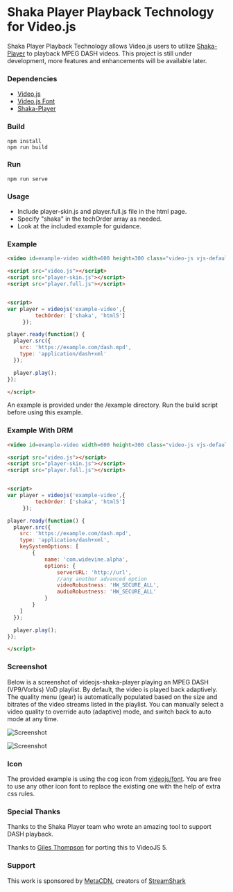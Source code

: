 # Shaka Player Playback Technology for Video.js 

Shaka Player Playback Technology allows Video.js users to utilize [Shaka-Player](https://github.com/google/shaka-player) to playback MPEG DASH videos. This project is still under development, more features and enhancements will be available later.

### Dependencies
  - [Video.js](https://github.com/videojs)
  - [Video.js Font](https://github.com/videojs/font)
  - [Shaka-Player](https://github.com/google/shaka-player)

### Build
```
npm install
npm run build

```

### Run
```
npm run serve
```

### Usage
  - Include player-skin.js and player.full.js file in the html page.
  - Specify "shaka" in the techOrder array as needed.
  - Look at the included example for guidance.

### Example

```html
<video id=example-video width=600 height=300 class="video-js vjs-default-skin" controls></video>

<script src="video.js"></script>
<script src="player-skin.js"></script>
<script src="player.full.js"></script>


<script>
var player = videojs('example-video',{
         techOrder: ['shaka', 'html5']
     });

player.ready(function() {
  player.src({
    src: 'https://example.com/dash.mpd',
    type: 'application/dash+xml'
  });

  player.play();
});

</script>
```
An example is provided under the /example directory. Run the build script before using this example.

### Example With DRM

```html
<video id=example-video width=600 height=300 class="video-js vjs-default-skin" controls></video>

<script src="video.js"></script>
<script src="player-skin.js"></script>
<script src="player.full.js"></script>


<script>
var player = videojs('example-video',{
         techOrder: ['shaka', 'html5']
     });

player.ready(function() {
  player.src({
    src: 'https://example.com/dash.mpd',
    type: 'application/dash+xml',
    keySystemOptions: [
        {
            name: 'com.widevine.alpha',
            options: {
                serverURL: 'http://url',
                //any another advanced option
                videoRobustness: 'HW_SECURE_ALL',
                audioRobustness: 'HW_SECURE_ALL'
            }
        }
    ]
  });

  player.play();
});

</script>
```

### Screenshot
Below is a screenshot of videojs-shaka-player playing an MPEG DASH (VP9/Vorbis) VoD playlist. By default, the video is played back adaptively. The quality menu (gear) is automatically populated based on the size and bitrates of the video streams listed in the playlist. You can manually select a video quality to override auto (adaptive) mode, and switch back to auto mode at any time.

![Screenshot](example/screenshot.png "Video.JS 4.x")

![Screenshot](example/screenshot-vjs5.png "VideoJS 5.x")

### Icon
The provided example is using the cog icon from [videojs/font](https://github.com/videojs/font). You are free to use any other icon font to replace the existing one with the help of extra css rules.

### Special Thanks
Thanks to the Shaka Player team who wrote an amazing tool to support DASH playback.

Thanks to [Giles Thompson](https://github.com/gilest) for porting this to VideoJS 5.

### Support
This work is sponsored by [MetaCDN](http://www.metacdn.com), creators of [StreamShark](https://streamshark.io)
